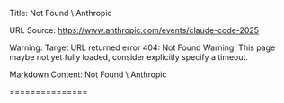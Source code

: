 Title: Not Found \ Anthropic

URL Source: https://www.anthropic.com/events/claude-code-2025

Warning: Target URL returned error 404: Not Found
Warning: This page maybe not yet fully loaded, consider explicitly specify a timeout.

Markdown Content:
Not Found \ Anthropic

===============
